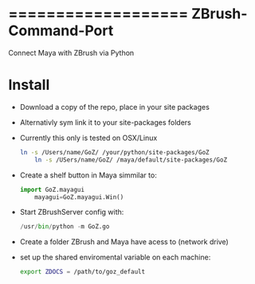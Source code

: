 ===================
ZBrush-Command-Port
===================

Connect Maya with ZBrush via Python


Install
=======

- Download a copy of the repo, place in your site packages  
- Alternativly sym link it to your site-packages folders   
- Currently this only is tested on OSX/Linux   

	```bash
	ln -s /Users/name/GoZ/ /your/python/site-packages/GoZ
        ln -s /USers/name/GoZ/ /maya/default/site-packages/GoZ
	```
- Create a shelf button in Maya simmilar to:  

	```python
	import GoZ.mayagui    
        mayagui=GoZ.mayagui.Win()
	```

- Start ZBrushServer config with: 

	```python
	/usr/bin/python -m GoZ.go
	```

- Create a folder ZBrush and Maya have acess to (network drive)
- set up the shared  enviromental variable on each machine:

	```bash
	export ZDOCS = /path/to/goz_default
	```
